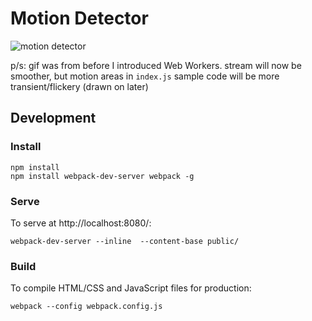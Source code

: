 # Motion Detector

![motion detector](http://i.imgur.com/db4bQPw.gifv)

p/s: gif was from before I introduced Web Workers. stream will now be smoother, but motion areas in `index.js` sample code will be more transient/flickery (drawn on later)

## Development 
### Install
```
npm install
npm install webpack-dev-server webpack -g
```

### Serve

To serve at http://localhost:8080/:

```
webpack-dev-server --inline  --content-base public/ 
```

### Build

To compile HTML/CSS and JavaScript files for production:

```
webpack --config webpack.config.js
```
